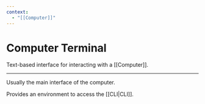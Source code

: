 ```yaml
---
context:
  - "[[Computer]]"
---
```


# Computer Terminal

Text-based interface for interacting with a [[Computer]].

---

Usually the main interface of the computer.

Provides an environment to access the [[CLI|CLI]].
